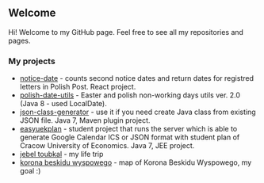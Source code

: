 ## Welcome 

Hi! Welcome to my GitHub page. Feel free to see all my repositories and pages.

### My projects

- [notice-date](https://github.com/swojcicki/notice-date) - counts second notice dates and return dates for registred letters in Polish Post. React project.
- [polish-date-utils](http://swojcicki.github.io/polish-date-utils) - Easter and polish non-working days utils ver. 2.0 (Java 8 - used LocalDate).
- [json-class-generator](http://swojcicki.github.io/json-class-generator) - use it if you need create Java class from existing JSON file. Java 7, Maven plugin project.
- [easyuekplan](https://github.com/swojcicki/easyuekplan) - student project that runs the server which is able to generate Google Calendar ICS or JSON format with student plan of Cracow University of Economics. Java 7, JEE project.
- [jebel toubkal](https://swojcicki.github.io/toubkal.html) - my life trip
- [korona beskidu wyspowego](https://swojcicki.github.io/kbw) - map of Korona Beskidu Wyspowego, my goal :)
